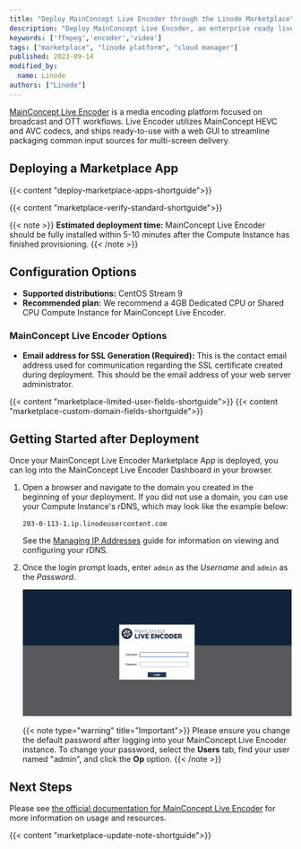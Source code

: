 ```yaml
---
title: "Deploy MainConcept Live Encoder through the Linode Marketplace"
description: "Deploy MainConcept Live Encoder, an enterprise ready live encoder, on a Linode Compute Instance.'"
keywords: ['ffmpeg','encoder','video']
tags: ["marketplace", "linode platform", "cloud manager"]
published: 2023-09-14
modified_by:
  name: Linode
authors: ["Linode"]
---
```


[MainConcept Live Encoder](https://www.mainconcept.com/live-encoder) is a media encoding platform focused on broadcast and OTT workflows. Live Encoder utilizes MainConcept HEVC and AVC codecs, and ships ready-to-use with a web GUI to streamline packaging common input sources for multi-screen delivery.

## Deploying a Marketplace App

{{< content "deploy-marketplace-apps-shortguide">}}

{{< content "marketplace-verify-standard-shortguide">}}

{{< note >}}
**Estimated deployment time:** MainConcept Live Encoder should be fully installed within 5-10 minutes after the Compute Instance has finished provisioning.
{{< /note >}}

## Configuration Options

- **Supported distributions:** CentOS Stream 9
- **Recommended plan:** We recommend a 4GB Dedicated CPU or Shared CPU Compute Instance for MainConcept Live Encoder.

### MainConcept Live Encoder Options

- **Email address for SSL Generation (Required):** This is the contact email address used for communication regarding the SSL certificate created during deployment. This should be the email address of your web server administrator.

{{< content "marketplace-limited-user-fields-shortguide">}}
{{< content "marketplace-custom-domain-fields-shortguide">}}

## Getting Started after Deployment

Once your MainConcept Live Encoder Marketplace App is deployed, you can log into the MainConcept Live Encoder Dashboard in your browser.

1. Open a browser and navigate to the domain you created in the beginning of your deployment. If you did not use a domain, you can use your Compute Instance's rDNS, which may look like the example below:

    ```
    203-0-113-1.ip.linodeusercontent.com
    ```

    See the [Managing IP Addresses](/docs/guides/managing-ip-addresses/#configuring-rdns) guide for information on viewing and configuring your rDNS.

2. Once the login prompt loads, enter `admin` as the *Username* and `admin` as the *Password*.

    ![MainConcept Live Encoder Login](mainconcept-live-encoder-login.jpg "MainConcept Live Encoder Login")

    {{< note type="warning" title="Important">}}
    Please ensure you change the default password after logging into your MainConcept Live Encoder instance. To change your password, select the **Users** tab, find your user named "admin", and click the **Op** option.
    {{< /note >}}

## Next Steps

Please see [the official documentation for MainConcept Live Encoder](https://www.mainconcept.com/live-encoder) for more information on usage and resources.

{{< content "marketplace-update-note-shortguide">}}